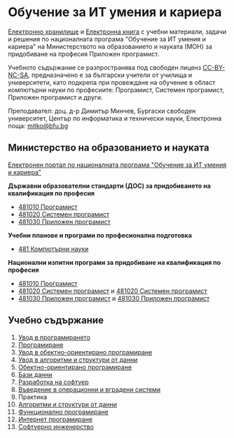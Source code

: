 # Обучение за ИТ умения и кариера
[Електронно хранилище](https://github.com/dimitarminchev/ITCareer/) и [Електронна книга](https://dimitar-minchev.gitbook.io/it-career/) с учебни материали, задачи и решения по националната програма "Обучение за ИТ умения и кариера" на Министерството на образованието и науката (МОН) за придобиване на професия Приложен програмист.

Учебното съдържание се разпространява под свободен лиценз [CC-BY-NC-SA](https://creativecommons.org/licenses/by-nc-sa/4.0/), предназначено e за български учители от училища и университети, като подкрепа при провеждане на обучение в област компютърни науки по професиите: Програмист, Системен програмист, Приложен програмист и други.

Преподавател: доц. д-р Димитър Минчев, Бургаски свободен университет, Център по информатика и технически науки, Eлектронна поща: [mitko@bfu.bg](mitko@bfu.bg)

## Министерство на образованието и науката
[Електронен портал по националната програма "Обучение за ИТ умения и кариера"](https://it-kariera.mon.bg/e-learning/)

**Държавни образователни стандарти (ДОС) за придобиването на квалификация по професия**
* [481010 Програмист](https://mon.bg/upload/20762/dos\_481010.pdf)
* [481020 Системен програмист](https://mon.bg/upload/18055/dos\_481020\_SystemenProgramist.pdf)
* [481030 Приложен програмист](https://mon.bg/upload/14210/dos\_481030.pdf)

**Учебни планове и програми по професионална подготовка**
* [481 Компютърни науки](https://mon.bg/upload/23951/481-2020.zip)

**Национални изпитни програми за придобиване на квалификация по професия**
* [481010 Програмист](https://mon.bg/upload/25470/nip\_programist\_010321.pdf)
* [481020 Системен програмист](https://mon.bg/upload/28773/nip\_4810201-3spk\_251121.pdf) и [481020 Системен програмист](https://mon.bg/upload/3442/nip\_4810201\_IIIst.pdf)
* [481030 Приложен програмист](https://mon.bg/upload/28774/nip\_4810301-3spk\_251121.pdf) и [481030 Приложен програмист](https://mon.bg/upload/22383/NIP\_481030-2020.pdf)

## Учебно съдържание
1. [Увод в програмирането](<01. Увод в програмирането>)
2. [Програмиране](<02. Програмиране>)
3. [Увод в обектно-ориентирано програмиране](<03. Увод в обектно-ориентирано програмиране>)
4. [Увод в алгоритми и структури от данни](<04. Увод в алгоритми и структури от данни>)
5. [Обектно-ориентирано програмиране](<05. Обектно-ориентирано програмиране>)
6. [Бази данни](<06. Бази данни>)
7. [Разработка на софтуер](<07. Разработка на софтуер>)
8. [Въведение в операционни и вградени системи](<08. Операционни и вградени системи>)
9. Практика
10. [Алгоритми и структури от данни](<10. Алгоритми и структури от данни>)
11. [Функционално програмиране](<11. Функционално програмиране>)
12. [Интернет програмиране](<12. Интернет програмиране>)
13. [Софтуерно инженерство](<13. Софтуерно инженерство>)

